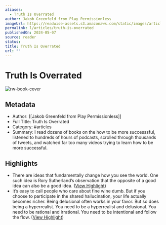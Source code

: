 ```yaml
---
aliases:
  - Truth Is Overrated
author: Jakob Greenfeld from Play Permissionless
imageUrl: https://readwise-assets.s3.amazonaws.com/static/images/article3.5c705a01b476.png
permalink: l/articles/truth-is-overrated
publishedOn: 2024-05-07
source: reader
status: 
title: Truth Is Overrated
url: ""
---
```

# Truth Is Overrated

![rw-book-cover](https://readwise-assets.s3.amazonaws.com/static/images/article3.5c705a01b476.png)

## Metadata

- Author: [[Jakob Greenfeld from Play Permissionless]]
- Full Title: Truth Is Overrated
- Category: #articles
- Summary: I read dozens of books on the how to be more successsful, listened to hundreds of hours of podcasts, scrolled through thousands of tweets, and watched far too many videos trying to learn how to be more successful.

## Highlights

- There are ideas that fundamentally change how you see the world.
  One such idea is Rory Sutherland’s observation that the opposite of a good idea can also be a good idea. ([View Highlight](https://read.readwise.io/read/01hxh4t4xb94r66a0yt0bdm5yn))
- It’s easy to call people who care about fine wine dumb.
  But if you choose to participate in the shared hallucination, your life actually becomes richer.
  Being delusional often works in your favor.
  But so does being a hyperrealist.
  You need to be a hyperrealist and delusional.
  You need to be rational and irrational.
  You need to be intentional and follow the flow. ([View Highlight](https://read.readwise.io/read/01hxh4wq0pq4jxrvsb7n2w1cb0))
